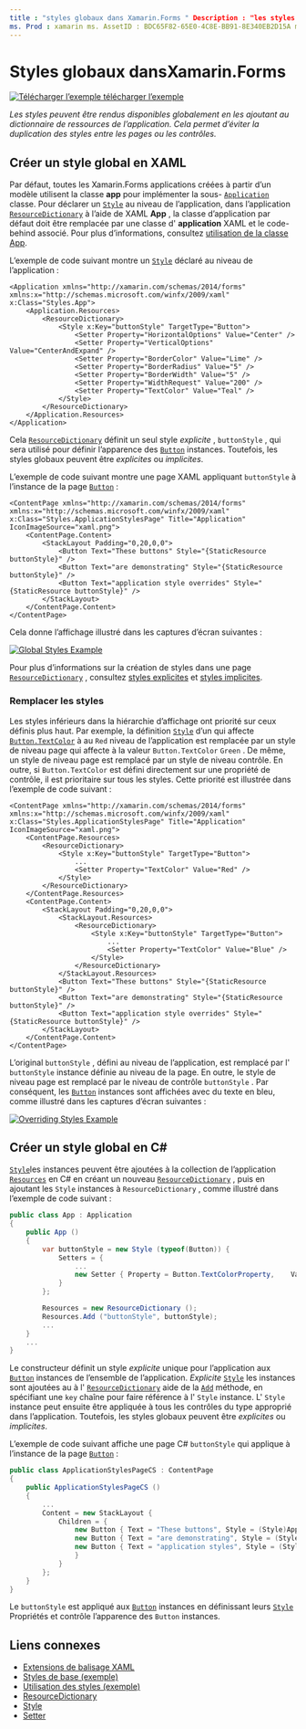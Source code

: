 ```yaml
---
title : "styles globaux dans Xamarin.Forms " Description : "les styles peuvent être rendus disponibles globalement en les ajoutant au dictionnaire de ressources de l’application. Cela permet d’éviter la duplication des styles entre les pages ou les contrôles.»
ms. Prod : xamarin ms. AssetID : BDC65F82-65E0-4C8E-BB91-8E340EB2D15A ms. Technology : xamarin-Forms Author : davidbritch ms. Author : dabritch ms. Date : 02/17/2016 No-Loc : [ Xamarin.Forms , Xamarin.Essentials ]
---
```


# <a name="global-styles-in-xamarinforms"></a>Styles globaux dansXamarin.Forms

[![Télécharger ](~/media/shared/download.png) l’exemple télécharger l’exemple](https://docs.microsoft.com/samples/xamarin/xamarin-forms-samples/userinterface-styles-basicstyles)

_Les styles peuvent être rendus disponibles globalement en les ajoutant au dictionnaire de ressources de l’application. Cela permet d’éviter la duplication des styles entre les pages ou les contrôles._

## <a name="create-a-global-style-in-xaml"></a>Créer un style global en XAML

Par défaut, toutes les Xamarin.Forms applications créées à partir d’un modèle utilisent la classe **app** pour implémenter la sous- [`Application`](xref:Xamarin.Forms.Application) classe. Pour déclarer un [`Style`](xref:Xamarin.Forms.Style) au niveau de l’application, dans l’application [`ResourceDictionary`](xref:Xamarin.Forms.ResourceDictionary) à l’aide de XAML **App** , la classe d’application par défaut doit être remplacée par une classe d' **application** XAML et le code-behind associé. Pour plus d’informations, consultez [utilisation de la classe App](~/xamarin-forms/app-fundamentals/application-class.md).

L’exemple de code suivant montre un [`Style`](xref:Xamarin.Forms.Style) déclaré au niveau de l’application :

```xaml
<Application xmlns="http://xamarin.com/schemas/2014/forms" xmlns:x="http://schemas.microsoft.com/winfx/2009/xaml" x:Class="Styles.App">
    <Application.Resources>
        <ResourceDictionary>
            <Style x:Key="buttonStyle" TargetType="Button">
                <Setter Property="HorizontalOptions" Value="Center" />
                <Setter Property="VerticalOptions" Value="CenterAndExpand" />
                <Setter Property="BorderColor" Value="Lime" />
                <Setter Property="BorderRadius" Value="5" />
                <Setter Property="BorderWidth" Value="5" />
                <Setter Property="WidthRequest" Value="200" />
                <Setter Property="TextColor" Value="Teal" />
            </Style>
        </ResourceDictionary>
    </Application.Resources>
</Application>
```

Cela [`ResourceDictionary`](xref:Xamarin.Forms.ResourceDictionary) définit un seul style *explicite* , `buttonStyle` , qui sera utilisé pour définir l’apparence des [`Button`](xref:Xamarin.Forms.Button) instances. Toutefois, les styles globaux peuvent être *explicites* ou *implicites*.

L’exemple de code suivant montre une page XAML appliquant `buttonStyle` à l’instance de la page [`Button`](xref:Xamarin.Forms.Button) :

```xaml
<ContentPage xmlns="http://xamarin.com/schemas/2014/forms" xmlns:x="http://schemas.microsoft.com/winfx/2009/xaml" x:Class="Styles.ApplicationStylesPage" Title="Application" IconImageSource="xaml.png">
    <ContentPage.Content>
        <StackLayout Padding="0,20,0,0">
            <Button Text="These buttons" Style="{StaticResource buttonStyle}" />
            <Button Text="are demonstrating" Style="{StaticResource buttonStyle}" />
            <Button Text="application style overrides" Style="{StaticResource buttonStyle}" />
        </StackLayout>
    </ContentPage.Content>
</ContentPage>
```

Cela donne l’affichage illustré dans les captures d’écran suivantes :

[![](application-images/application-styles-1.png "Global Styles Example")](application-images/application-styles-1-large.png#lightbox "Global Styles Example")

Pour plus d’informations sur la création de styles dans une page [`ResourceDictionary`](xref:Xamarin.Forms.ResourceDictionary) , consultez [styles explicites](~/xamarin-forms/user-interface/styles/explicit.md) et [styles implicites](~/xamarin-forms/user-interface/styles/implicit.md).

### <a name="override-styles"></a>Remplacer les styles

Les styles inférieurs dans la hiérarchie d’affichage ont priorité sur ceux définis plus haut. Par exemple, la définition [`Style`](xref:Xamarin.Forms.Style) d’un qui affecte [`Button.TextColor`](xref:Xamarin.Forms.Button.TextColor) à au `Red` niveau de l’application est remplacée par un style de niveau page qui affecte à la valeur `Button.TextColor` `Green` . De même, un style de niveau page est remplacé par un style de niveau contrôle. En outre, si `Button.TextColor` est défini directement sur une propriété de contrôle, il est prioritaire sur tous les styles. Cette priorité est illustrée dans l’exemple de code suivant :

```xaml
<ContentPage xmlns="http://xamarin.com/schemas/2014/forms" xmlns:x="http://schemas.microsoft.com/winfx/2009/xaml" x:Class="Styles.ApplicationStylesPage" Title="Application" IconImageSource="xaml.png">
    <ContentPage.Resources>
        <ResourceDictionary>
            <Style x:Key="buttonStyle" TargetType="Button">
                ...
                <Setter Property="TextColor" Value="Red" />
            </Style>
        </ResourceDictionary>
    </ContentPage.Resources>
    <ContentPage.Content>
        <StackLayout Padding="0,20,0,0">
            <StackLayout.Resources>
                <ResourceDictionary>
                    <Style x:Key="buttonStyle" TargetType="Button">
                        ...
                        <Setter Property="TextColor" Value="Blue" />
                    </Style>
                </ResourceDictionary>
            </StackLayout.Resources>
            <Button Text="These buttons" Style="{StaticResource buttonStyle}" />
            <Button Text="are demonstrating" Style="{StaticResource buttonStyle}" />
            <Button Text="application style overrides" Style="{StaticResource buttonStyle}" />
        </StackLayout>
    </ContentPage.Content>
</ContentPage>
```

L’original `buttonStyle` , défini au niveau de l’application, est remplacé par l' `buttonStyle` instance définie au niveau de la page. En outre, le style de niveau page est remplacé par le niveau de contrôle `buttonStyle` . Par conséquent, les [`Button`](xref:Xamarin.Forms.Button) instances sont affichées avec du texte en bleu, comme illustré dans les captures d’écran suivantes :

[![](application-images/application-styles-2.png "Overriding Styles Example")](application-images/application-styles-2-large.png#lightbox "Overriding Styles Example")

## <a name="create-a-global-style-in-c35"></a>Créer un style global en C&#35;

[`Style`](xref:Xamarin.Forms.Style)les instances peuvent être ajoutées à la collection de l’application [`Resources`](xref:Xamarin.Forms.VisualElement.Resources) en C# en créant un nouveau [`ResourceDictionary`](xref:Xamarin.Forms.ResourceDictionary) , puis en ajoutant les `Style` instances à `ResourceDictionary` , comme illustré dans l’exemple de code suivant :

```csharp
public class App : Application
{
    public App ()
    {
        var buttonStyle = new Style (typeof(Button)) {
            Setters = {
                ...
                new Setter { Property = Button.TextColorProperty,    Value = Color.Teal }
            }
        };

        Resources = new ResourceDictionary ();
        Resources.Add ("buttonStyle", buttonStyle);
        ...
    }
    ...
}
```

Le constructeur définit un style *explicite* unique pour l’application aux [`Button`](xref:Xamarin.Forms.Button) instances de l’ensemble de l’application. *Explicite* [`Style`](xref:Xamarin.Forms.Style) les instances sont ajoutées au à l' [`ResourceDictionary`](xref:Xamarin.Forms.ResourceDictionary) aide de la [`Add`](xref:Xamarin.Forms.ResourceDictionary.Add(System.String,System.Object)) méthode, en spécifiant une `key` chaîne pour faire référence à l' `Style` instance. L' `Style` instance peut ensuite être appliquée à tous les contrôles du type approprié dans l’application. Toutefois, les styles globaux peuvent être *explicites* ou *implicites*.

L’exemple de code suivant affiche une page C# `buttonStyle` qui applique à l’instance de la page [`Button`](xref:Xamarin.Forms.Button) :

```csharp
public class ApplicationStylesPageCS : ContentPage
{
    public ApplicationStylesPageCS ()
    {
        ...
        Content = new StackLayout {
            Children = {
                new Button { Text = "These buttons", Style = (Style)Application.Current.Resources ["buttonStyle"] },
                new Button { Text = "are demonstrating", Style = (Style)Application.Current.Resources ["buttonStyle"] },
                new Button { Text = "application styles", Style = (Style)Application.Current.Resources ["buttonStyle"]
                }
            }
        };
    }
}
```

Le `buttonStyle` est appliqué aux [`Button`](xref:Xamarin.Forms.Button) instances en définissant leurs [`Style`](xref:Xamarin.Forms.NavigableElement.Style) Propriétés et contrôle l’apparence des `Button` instances.

## <a name="related-links"></a>Liens connexes

- [Extensions de balisage XAML](~/xamarin-forms/xaml/xaml-basics/xaml-markup-extensions.md)
- [Styles de base (exemple)](https://docs.microsoft.com/samples/xamarin/xamarin-forms-samples/userinterface-styles-basicstyles)
- [Utilisation des styles (exemple)](https://docs.microsoft.com/samples/xamarin/xamarin-forms-samples/workingwithstyles)
- [ResourceDictionary](xref:Xamarin.Forms.ResourceDictionary)
- [Style](xref:Xamarin.Forms.Style)
- [Setter](xref:Xamarin.Forms.Setter)
